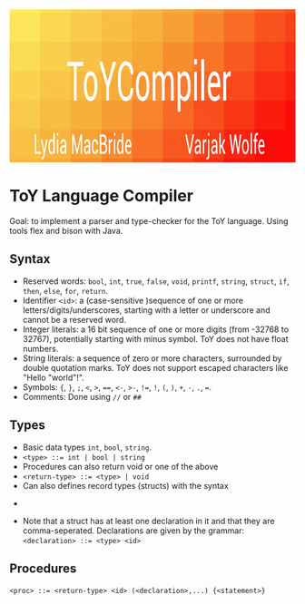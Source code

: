 <img src="https://github.com/varjakw/ToYCompiler/blob/main/ToYCompiler.jpg" width="960" height="270" />

# ToY Language Compiler
Goal: to implement a parser and type-checker for the ToY language. Using tools flex and bison with Java.

## Syntax
- Reserved words: ```bool```, ```int```, ```true```, ```false```, ```void```, ```printf```, ```string```, ```struct```, ```if```, ```then```, ```else```, ```for```, ```return```.
- Identifier ```<id>```: a (case-sensitive )sequence of one or more letters/digits/underscores, starting with a letter or underscore and cannot be a reserved word.
- Integer literals: a 16 bit sequence of one or more digits (from -32768 to 32767), potentially starting with minus symbol. ToY does not have float numbers.
- String literals: a sequence of zero or more characters, surrounded by double quotation marks. ToY does not support escaped characters like "Hello \"world\"!".
- Symbols: ```{```, ```}```, ```;```, ```<```, ```>```, ```==```, ```<-```, ```>-```, ```!=```, ```!```, ```(```, ```)```, ```+```, ```-```, ```.```, ```=```.
- Comments: Done using ```//``` or ```##```

## Types

- Basic data types ```int```, ```bool```, ```string```.
- ```<type> ::= int | bool | string```
- Procedures can also return void or one of the above
- ```<return-type> ::= <type> | void```
- Can also defines record types (structs) with the syntax
- ```<struct> ::= struct <id> {<declaration>,<declaration>,... }
- Note that a struct has at least one declaration in it and that they are comma-seperated. Declarations are given by the grammar: ```<declaration> ::= <type> <id>```

## Procedures

```<proc> ::= <return-type> <id> (<declaration>,...) {<statement>}```

